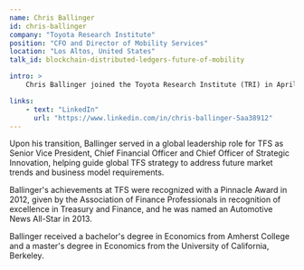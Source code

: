 ```yaml
---
name: Chris Ballinger
id: chris-ballinger
company: "Toyota Research Institute"
position: "CFO and Director of Mobility Services"
location: "Los Altos, United States"
talk_id: blockchain-distributed-ledgers-future-of-mobility

intro: >
    Chris Ballinger joined the Toyota Research Institute (TRI) in April 2017 following 14 years at Toyota Financial Services (TFS).

links:
    - text: "LinkedIn"
      url: "https://www.linkedin.com/in/chris-ballinger-5aa38912"
---
```


Upon his transition, Ballinger served in a global leadership role for TFS as Senior Vice President, Chief Financial Officer and Chief Officer of Strategic Innovation, helping guide global TFS strategy to address future market trends and business model requirements.

Ballinger's achievements at TFS were recognized with a Pinnacle Award in 2012, given by the Association of Finance Professionals in recognition of excellence in Treasury and Finance, and he was named an Automotive News All-Star in 2013.

Ballinger received a bachelor's degree in Economics from Amherst College and a master's degree in Economics from the University of California, Berkeley.
